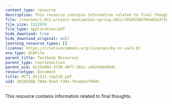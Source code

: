 ```yaml
---
content_type: resource
description: This resource contains information related to final thoughts.
file: /courses/1-011-project-evaluation-spring-2011/2810558b784a03a3f36176cebe3f4045_MIT1_011S11_chpt16.pdf
file_size: 1312978
file_type: application/pdf
hide_download: true
hide_download_original: null
learning_resource_types: []
license: https://creativecommons.org/licenses/by-nc-sa/4.0/
ocw_type: OCWFile
parent_title: Textbook Resources
parent_type: CourseSection
parent_uid: 6215e093-3730-40f7-3b5c-cd424e8d46de
resourcetype: Document
title: MIT1_011S11_chpt16.pdf
uid: 2810558b-784a-03a3-f361-76cebe3f4045
---
```

This resource contains information related to final thoughts.